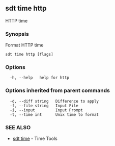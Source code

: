 ## sdt time http

HTTP time

### Synopsis

Format HTTP time

```
sdt time http [flags]
```

### Options

```
  -h, --help   help for http
```

### Options inherited from parent commands

```
  -d, --diff string   Difference to apply
  -f, --file string   Input File
  -i, --input         Input Prompt
  -t, --time int      Unix time to format
```

### SEE ALSO

* [sdt time](sdt_time.md)	 - Time Tools

